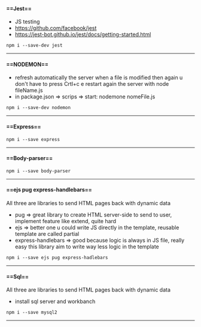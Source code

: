 #### ==Jest==
- JS testing
- https://github.com/facebook/jest
- https://jest-bot.github.io/jest/docs/getting-started.html
```console
npm i --save-dev jest
```
---
#### ==NODEMON==
- refresh automatically the server when a file is modified then again u don't have to press Crtl+c e restart again the server with  node fileName.js
- in package.json => scrips => start: nodemone nomeFile.js
```console
npm i --save-dev nodemon
```
---
#### ==Express==
```console
npm i --save express
```
---
#### ==Body-parser==
```console
npm i --save body-parser
```
---
#### ==ejs pug express-handlebars==
All three are libraries to send HTML pages back with dynamic data
- pug => great library to create HTML server-side to send to user, implement feature like extend, quite hard
- ejs => better one u could write JS directly in the template, reusable template are called partial 
- express-handlebars => good because logic is always in JS file, really easy this library aim to write way less logic in the template 
```console
npm i --save ejs pug express-hadlebars
```
---
#### ==Sql==
All three are libraries to send HTML pages back with dynamic data
- install sql server and workbanch
```console
npm i --save mysql2
```
---
